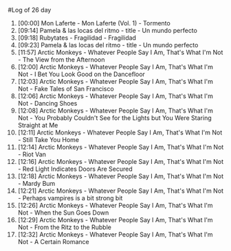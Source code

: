 #Log of 26 day

1. [00:00] Mon Laferte - Mon Laferte (Vol. 1) - Tormento
1. [09:14] Pamela & las locas del ritmo - title - Un mundo perfecto
1. [09:18] Rubytates - Fragilidad - Fragilidad
1. [09:23] Pamela & las locas del ritmo - title - Un mundo perfecto
1. [11:57] Arctic Monkeys - Whatever People Say I Am, That's What I'm Not - The View from the Afternoon
1. [12:00] Arctic Monkeys - Whatever People Say I Am, That's What I'm Not - I Bet You Look Good on the Dancefloor
1. [12:03] Arctic Monkeys - Whatever People Say I Am, That's What I'm Not - Fake Tales of San Francisco
1. [12:06] Arctic Monkeys - Whatever People Say I Am, That's What I'm Not - Dancing Shoes
1. [12:08] Arctic Monkeys - Whatever People Say I Am, That's What I'm Not - You Probably Couldn't See for the Lights but You Were Staring Straight at Me
1. [12:11] Arctic Monkeys - Whatever People Say I Am, That's What I'm Not - Still Take You Home
1. [12:14] Arctic Monkeys - Whatever People Say I Am, That's What I'm Not - Riot Van
1. [12:16] Arctic Monkeys - Whatever People Say I Am, That's What I'm Not - Red Light Indicates Doors Are Secured
1. [12:18] Arctic Monkeys - Whatever People Say I Am, That's What I'm Not - Mardy Bum
1. [12:21] Arctic Monkeys - Whatever People Say I Am, That's What I'm Not - Perhaps vampires is a bit strong bit
1. [12:26] Arctic Monkeys - Whatever People Say I Am, That's What I'm Not - When the Sun Goes Down
1. [12:29] Arctic Monkeys - Whatever People Say I Am, That's What I'm Not - From the Ritz to the Rubble
1. [12:32] Arctic Monkeys - Whatever People Say I Am, That's What I'm Not - A Certain Romance
